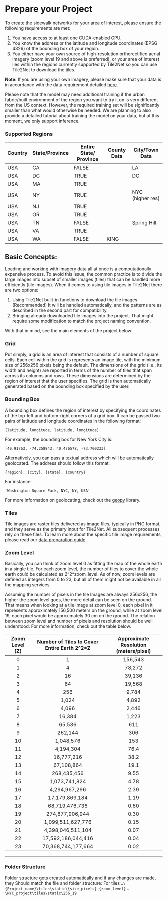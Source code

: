 # Prepare your Project

To create the sidewalk networks for your area of interest, please ensure the following requirements are met:

1. You have access to at least one CUDA-enabled GPU.
2. You know the address or the latitude and longitude coordinates (EPSG 4326) of the bounding box of your region.
3. You either have your own source of high-resolution orthorectified aerial imagery (zoom level 19 and above is
   preferred), or your area of interest lies within the regions currently supported by Tile2Net so you can use Tile2Net
   to download the tiles.

**Note:** If you are using your own imagery, please make sure that your data is in accordance with the data requirement
detailed [here](https://github.com/VIDA-NYU/tile2net/blob/main/DATA_PREPARE.md).

Please note that the model may need additional training if the urban fabric/built environment of the region you want to
try it on is very different from the US context. However, the required training set will be significantly smaller than
what would otherwise be needed. We are planning to also provide a detailed tutorial about training the model on your
data, but at this moment, we only support inference.

### Supported Regions 

| Country | State/Province | Entire State/ Province | County Data   | City/Town Data  |
|---------|----------------|-----------------------|---------------|------------------|
| USA     | CA             | FALSE                 |               | LA               |
| USA     | DC             | TRUE                  |               | DC               |
| USA     | MA             | TRUE                  |               |                  |
| USA     | NY             | TRUE                  |               | NYC (higher res) |
| USA     | NJ             | TRUE                  |               |                  |
| USA     | OR             | TRUE                  |               |                  |
| USA     | TN             | FALSE                 |               | Spring Hill      |
| USA     | VA             | TRUE                  |               |                  |
| USA     | WA             | FALSE                 | KING          |                  |


## Basic Concepts:

Loading and working with imagery data all at once is a computationally expensive process.
To avoid this issue, the common practice is to divide the large images into subset of smaller images (tiles) that can be
handled more efficiently (tile images).
When it comes to using tile images in Tile2Net there are two options:

1) Using Tile2Net built-in functions to download the tile images (Recommended)
   It will be handled automatically, and the patterns are as described in the second part for compatibility.
2) Bringing already downloaded tile images into the project. That might require some modification to match the project
   naming convention.

With that in mind, see the main elements of the project below:

### Grid

Put simply, a grid is an area of interest that consists of a number of square cells. Each cell within the grid is
represents an image tile,
with the minimum size of 256x256 pixels being the default. The dimensions of the grid (i.e., its width and height)
are reported in terms of the number of tiles that span across its columns and rows. These dimensions are determined by
the region of interest
that the user specifies. The grid is then automatically generated based on the bounding box specified by the user.

### Bounding Box

A bounding box defines the region of interest by specifying the coordinates of the top-left and bottom-right corners of
a grid box. It can be passed two pairs of latitude and longitude coordinates in the following format: 

```[latitude, longitude, latitude, longitude]```

For example, the bounding box for New York City is:

```[40.91763, -74.258843, 40.476578, -73.700233]```

Alternatively, you can pass a textual address which will be automatically geolocated. The address should follow this
format:

```{region}, {city}, {state}, {country}```

For instance:

```'Washington Square Park, NYC, NY, USA'```

For more information on geolocating, check out the [geopy](https://geopy.readthedocs.io/en/stable/#module-geopy.geocoders) library.

### Tiles

Tile images are raster tiles delivered as image files, typically in PNG format, and they serve as the primary input for
Tile2Net.
All subsequent processes rely on these files. To learn more about the specific tile image requirements, please read
our [data preparation guide](https://github.com/VIDA-NYU/tile2net/blob/main/DATA_PREPARE.md).

### Zoom Level

Basically, you can think of zoom level 0 as fitting the map of the whole earth in a single tile. For each zoom level,
the number of tiles to cover the whole earth could be calculated as 2^2*zoom_level. As of now, zoom levels are defined
as integers from 0 to 23, but all of them might not be available in all the mapping services.

Assuming the number of pixels in the tile Images are always 256x256, the higher the zoom level goes, the more detail can
be seen on the ground. That means when looking at a tile image at zoom level 0, each pixel in it represents
approximately 156,500 meters on the ground, while at zoom level 19, each pixel would be approximately 30 cm on the
ground. The relation between zoom level and number of pixels and resolution should be well understood. For more
information, check out the table below.

| Zoom Level (Z) | Number of Tiles to Cover Entire Earth 2^2*Z | Approximate Resolution (meters/pixel) |
|:--------------:|:-------------------------------------------:|:-------------------------------------:|
|       0        |                      1                      |                156,543                |
|       1        |                      4                      |                78,272                 |
|       2        |                     16                      |                39,136                 |
|       3        |                     64                      |                19,568                 |
|       4        |                     256                     |                 9,784                 |
|       5        |                    1,024                    |                 4,892                 |
|       6        |                    4,096                    |                 2,446                 |
|       7        |                   16,384                    |                 1,223                 |
|       8        |                   65,536                    |                  611                  |
|       9        |                   262,144                   |                  306                  |
|       10       |                  1,048,576                  |                  153                  |
|       11       |                  4,194,304                  |                 76.4                  |
|       12       |                 16,777,216                  |                 38.2                  |
|       13       |                 67,108,864                  |                 19.1                  |
|       14       |                 268,435,456                 |                 9.55                  |
|       15       |                1,073,741,824                |                 4.78                  |
|       16       |                4,294,967,296                |                 2.39                  |
|       17       |               17,179,869,184                |                 1.19                  |
|       18       |               68,719,476,736                |                 0.60                  |
|       19       |               274,877,906,944               |                 0.30                  |
|       20       |              1,099,511,627,776              |                 0.15                  |
|       21       |              4,398,046,511,104              |                 0.07                  |
|       22       |             17,592,186,044,416              |                 0.04                  |
|       23       |             70,368,744,177,664              |                 0.02                  |

**************************************************************************************************************

### Folder Structure

Folder structure gets created automatically and if any changes are made, they Should match the file and folder
structure:
For tiles
`…\{Project_name}\tiles\static\{size_pixels}_{zoom_level}`
`…\NYC_project\tiles\static\256_19`




